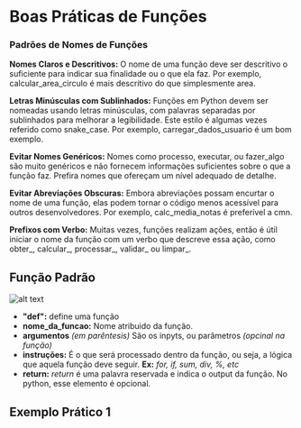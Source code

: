 # Boas Práticas de Funções

### Padrões de Nomes de Funções

**Nomes Claros e Descritivos:** O nome de uma função deve ser descritivo o suficiente para indicar sua finalidade ou o que ela faz. Por exemplo, calcular_area_circulo é mais descritivo do que simplesmente area.

**Letras Minúsculas com Sublinhados:** Funções em Python devem ser nomeadas usando letras minúsculas, com palavras separadas por sublinhados para melhorar a legibilidade. Este estilo é algumas vezes referido como snake_case. Por exemplo, carregar_dados_usuario é um bom exemplo.

**Evitar Nomes Genéricos:** Nomes como processo, executar, ou fazer_algo são muito genéricos e não fornecem informações suficientes sobre o que a função faz. Prefira nomes que ofereçam um nível adequado de detalhe.

**Evitar Abreviações Obscuras:** Embora abreviações possam encurtar o nome de uma função, elas podem tornar o código menos acessível para outros desenvolvedores. Por exemplo, calc_media_notas é preferível a cmn.

**Prefixos com Verbo:** Muitas vezes, funções realizam ações, então é útil iniciar o nome da função com um verbo que descreve essa ação, como obter_, calcular_, processar_, validar_ ou limpar_.


## Função Padrão

![alt text](image.png)

- **"def":** define uma função
- **nome_da_funcao:** Nome atribuido da função.
- **argumentos** *(em parêntesis)* São os inpyts, ou parâmetros *(opcinal na função)*
- **instruções:** É o que será processado dentro da função, ou seja, a lógica que aquela função deve seguir. **Ex:** *for, if, sum, div, %, etc*
- **return:** *return* é uma palavra reservada e indica o output da função. No python, esse elemento é opcional. 


## Exemplo Prático 1

